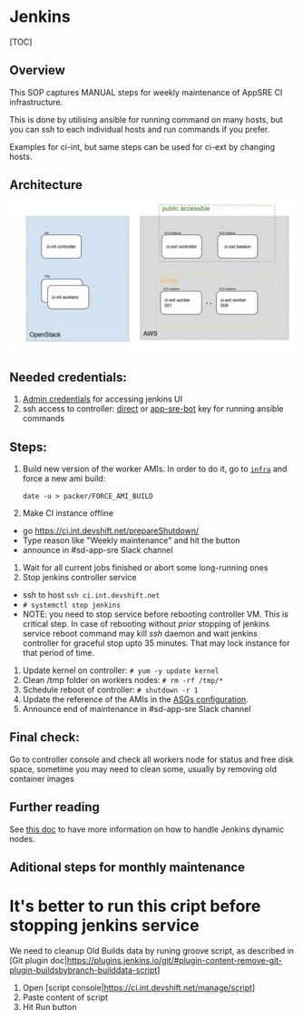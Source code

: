 # Jenkins


[TOC]

## Overview

This SOP captures MANUAL steps for weekly maintenance of AppSRE CI infrastructure.

This is done by utilising ansible for running command on many hosts, but you can ssh to each individual hosts and run commands if you prefer.

Examples for ci-int, but same steps can be used for ci-ext by changing hosts.


## Architecture


![AppSRE Jenkins](img/jenkins.png "App SRE Jenkins Architecture")

## Needed credentials:

1. [Admin credentials](https://gitlab.cee.redhat.com/service/app-interface/-/blob/5a22e57f229648403c4e7882233f559066a9f0bb/data/teams/app-sre/roles/app-sre.yml#L14-15) for accessing jenkins UI
1. ssh access to controller: [direct](https://gitlab.cee.redhat.com/app-sre/infra/-/blob/master/ansible/hosts/group_vars/all#L5) or [app-sre-bot](https://vault.devshift.net/ui/vault/secrets/app-sre/show/ansible/roles/app-sre-bot) key for running ansible commands


## Steps:

1. Build new version of the worker AMIs. In order to do it, go to [`infra`](https://gitlab.cee.redhat.com/app-sre/infra) and force a new ami build:
    ```
    date -u > packer/FORCE_AMI_BUILD
    ```
1. Make CI instance offline
  - go https://ci.int.devshift.net/prepareShutdown/ 
  - Type reason like "Weekly maintenance" and hit the button
  - announce in #sd-app-sre Slack channel
1. Wait for all current jobs finished or abort some long-running ones
1. Stop jenkins controller service
  - ssh to host `ssh ci.int.devshift.net`
  - `# systemctl stop jenkins`
  - NOTE: you need to stop service before rebooting controller VM. This is critical step. In case of rebooting without *prior* stopping of jenkins service reboot command may kill _ssh_ daemon and wait jenkins controller for graceful stop upto 35 minutes. That may lock instance for that period of time.
1. Update kernel on controller: `# yum -y update kernel`
1. Clean /tmp folder on workers nodes: `# rm -rf /tmp/*`
1. Schedule reboot of controller: `# shutdown -r 1`
1. Update the reference of the AMIs in the [ASGs configuration](/data/services/app-sre/namespaces/app-sre-ci.yaml).
1. Announce end of maintenance in #sd-app-sre Slack channel

## Final check:
Go to controller console and check all workers node for status and free disk space, sometime you may need to clean some, usually by removing old container images

## Further reading

See [this doc](/docs/app-sre/jenkins-worker-cicd.md) to have more information on how to handle Jenkins dynamic nodes.

## Aditional steps for monthly maintenance

# It's better to run this cript before stopping jenkins service

We need to cleanup Old Builds data by runing groove script, as described in [Git plugin doc|https://plugins.jenkins.io/git/#plugin-content-remove-git-plugin-buildsbybranch-builddata-script]

1. Open [script console|https://ci.int.devshift.net/manage/script]
1. Paste content of script
1. Hit Run button
